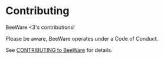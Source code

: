 # Contributing

BeeWare <3's contributions!

Please be aware, BeeWare operates under a Code of Conduct.

See [CONTRIBUTING to BeeWare](https://beeware.org/contributing/) for details.

